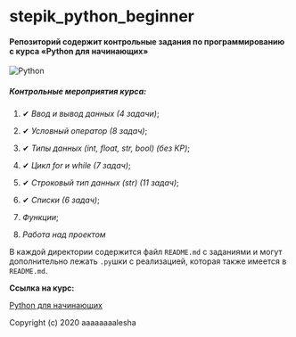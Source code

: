 # stepik_python_beginner

#### Репозиторий содержит контрольные задания по программированию с курса «Python для начинающих»

![Python](https://www.python.org/static/community_logos/python-logo-master-v3-TM.png)

##### Контрольные мероприятия курса:

   1. ✔ _Ввод и вывод данных_ _(4 задачи)_;
    
   2. ✔ _Условный оператор_ _(8 задач)_;
    
   3. ✔ _Типы данных (int, float, str, bool)_ _(без КР)_;
    
   4. ✔ _Цикл for и while_ _(7 задач)_;
    
   5. ✔ _Строковый тип данных (str)_ _(11 задач)_;
    
   6. ✔ _Списки_ _(6 задач)_;
    
   7. _Функции_;
    
   8. _Работа над проектом_
   
В каждой директории содержится файл `README.md` c заданиями и могут дополнительно лежать `.py`шки с реализацией, которая также имеется в `README.md`.

**Ссылка на курс:** 

[Python для начинающих](https://stepik.org/course/58852/syllabus)

Copyright (c) 2020 aaaaaaaalesha
